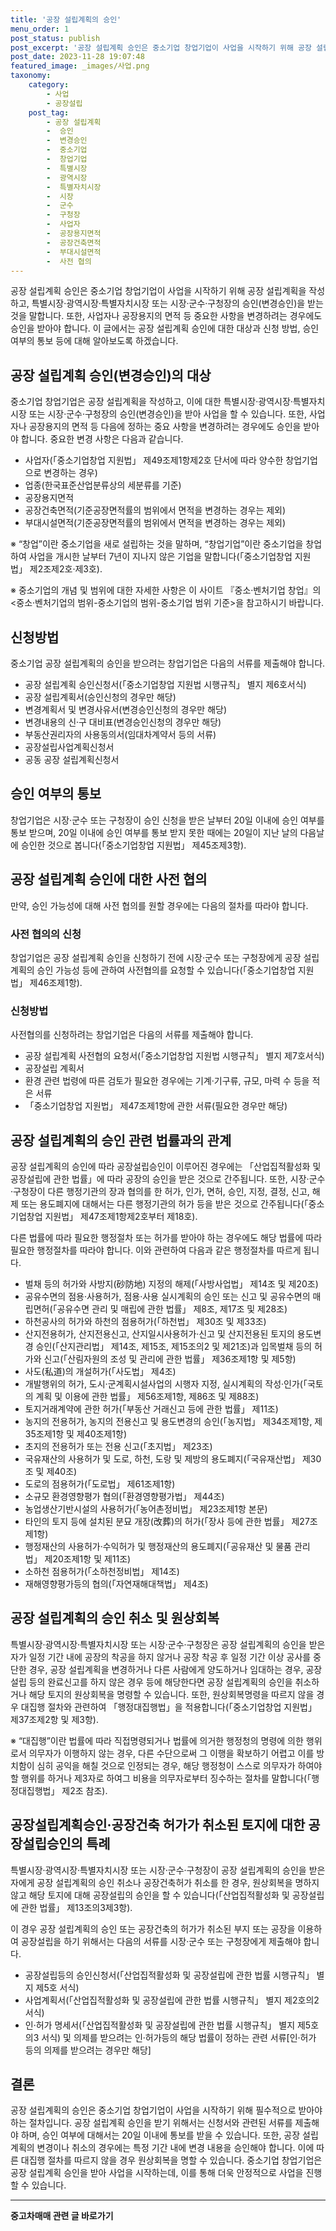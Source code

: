 ```yaml
---
title: '공장 설립계획의 승인'
menu_order: 1
post_status: publish
post_excerpt: '공장 설립계획 승인은 중소기업 창업기업이 사업을 시작하기 위해 공장 설립계획을 작성하고, 특별시장 광역시장 특별자치시장 또는 시장 군수 구청장의 승인 변경승인 을 받는 것을 말합니다. 또한, 사업자나 공장용지의 면적 등 중요한 사항을 변경하려는 경우에도 승인을 받아야 합니다. 이 글에서는 공장 설립계획 승인에 대한 대상과 신청 방법, 승인 여부의 통보 등에 대해 알아보도록 하겠습니다.'
post_date: 2023-11-28 19:07:48
featured_image: _images/사업.png
taxonomy:
    category:
        - 사업
        - 공장설립
    post_tag:
        - 공장 설립계획
        -  승인
        -  변경승인
        -  중소기업
        -  창업기업
        -  특별시장
        -  광역시장
        -  특별자치시장
        -  시장
        -  군수
        -  구청장
        -  사업자
        -  공장용지면적
        -  공장건축면적
        -  부대시설면적
        -  사전 협의
---
```



공장 설립계획 승인은 중소기업 창업기업이 사업을 시작하기 위해 공장 설립계획을 작성하고, 특별시장·광역시장·특별자치시장 또는 시장·군수·구청장의 승인(변경승인)을 받는 것을 말합니다. 또한, 사업자나 공장용지의 면적 등 중요한 사항을 변경하려는 경우에도 승인을 받아야 합니다. 이 글에서는 공장 설립계획 승인에 대한 대상과 신청 방법, 승인 여부의 통보 등에 대해 알아보도록 하겠습니다.

## 공장 설립계획 승인(변경승인)의 대상

중소기업 창업기업은 공장 설립계획을 작성하고, 이에 대한 특별시장·광역시장·특별자치시장 또는 시장·군수·구청장의 승인(변경승인)을 받아 사업을 할 수 있습니다. 또한, 사업자나 공장용지의 면적 등 다음에 정하는 중요 사항을 변경하려는 경우에도 승인을 받아야 합니다. 중요한 변경 사항은 다음과 같습니다.

- 사업자(「중소기업창업 지원법」 제49조제1항제2호 단서에 따라 양수한 창업기업으로 변경하는 경우)
- 업종(한국표준산업분류상의 세분류를 기준)
- 공장용지면적
- 공장건축면적(기준공장면적률의 범위에서 면적을 변경하는 경우는 제외)
- 부대시설면적(기준공장면적률의 범위에서 면적을 변경하는 경우는 제외)

※ “창업”이란 중소기업을 새로 설립하는 것을 말하며, “창업기업”이란 중소기업을 창업하여 사업을 개시한 날부터 7년이 지나지 않은 기업을 말합니다(「중소기업창업 지원법」 제2조제2호·제3호).

※ 중소기업의 개념 및 범위에 대한 자세한 사항은 이 사이트 『중소·벤처기업 창업』의 <중소·벤처기업의 범위-중소기업의 범위-중소기업 범위 기준>을 참고하시기 바랍니다.

## 신청방법

중소기업 공장 설립계획의 승인을 받으려는 창업기업은 다음의 서류를 제출해야 합니다.

- 공장 설립계획 승인신청서(「중소기업창업 지원법 시행규칙」 별지 제6호서식)
- 공장 설립계획서(승인신청의 경우만 해당)
- 변경계획서 및 변경사유서(변경승인신청의 경우만 해당)
- 변경내용의 신·구 대비표(변경승인신청의 경우만 해당)
- 부동산권리자의 사용동의서(임대차계약서 등의 서류)
- 공장설립사업계획신청서
- 공동 공장 설립계획신청서

## 승인 여부의 통보

창업기업은 시장·군수 또는 구청장이 승인 신청을 받은 날부터 20일 이내에 승인 여부를 통보 받으며, 20일 이내에 승인 여부를 통보 받지 못한 때에는 20일이 지난 날의 다음날에 승인한 것으로 봅니다(「중소기업창업 지원법」 제45조제3항).

## 공장 설립계획 승인에 대한 사전 협의

만약, 승인 가능성에 대해 사전 협의를 원할 경우에는 다음의 절차를 따라야 합니다.

### 사전 협의의 신청

창업기업은 공장 설립계획 승인을 신청하기 전에 시장·군수 또는 구청장에게 공장 설립계획의 승인 가능성 등에 관하여 사전협의를 요청할 수 있습니다(「중소기업창업 지원법」 제46조제1항).

### 신청방법

사전협의를 신청하려는 창업기업은 다음의 서류를 제출해야 합니다.

- 공장 설립계획 사전협의 요청서(「중소기업창업 지원법 시행규칙」 별지 제7호서식)
- 공장설립 계획서
- 환경 관련 법령에 따른 검토가 필요한 경우에는 기계·기구류, 규모, 마력 수 등을 적은 서류
- 「중소기업창업 지원법」 제47조제1항에 관한 서류(필요한 경우만 해당)

## 공장 설립계획의 승인 관련 법률과의 관계

공장 설립계획의 승인에 따라 공장설립승인이 이루어진 경우에는 「산업집적활성화 및 공장설립에 관한 법률」에 따라 공장의 승인을 받은 것으로 간주됩니다. 또한, 시장·군수·구청장이 다른 행정기관의 장과 협의를 한 허가, 인가, 면허, 승인, 지정, 결정, 신고, 해제 또는 용도폐지에 대해서는 다른 행정기관의 허가 등을 받은 것으로 간주됩니다(「중소기업창업 지원법」 제47조제1항제2호부터 제18호).

다른 법률에 따라 필요한 행정절차 또는 허가를 받아야 하는 경우에도 해당 법률에 따라 필요한 행정절차를 따라야 합니다. 이와 관련하여 다음과 같은 행정절차를 따르게 됩니다.

- 벌채 등의 허가와 사방지(砂防地) 지정의 해제(「사방사업법」 제14조 및 제20조)
- 공유수면의 점용·사용허가, 점용·사용 실시계획의 승인 또는 신고 및 공유수면의 매립면허(「공유수면 관리 및 매립에 관한 법률」 제8조, 제17조 및 제28조)
- 하천공사의 허가와 하천의 점용허가(「하천법」 제30조 및 제33조)
- 산지전용허가, 산지전용신고, 산지일시사용허가·신고 및 산지전용된 토지의 용도변경 승인(「산지관리법」 제14조, 제15조, 제15조의2 및 제21조)과 입목벌채 등의 허가와 신고(「산림자원의 조성 및 관리에 관한 법률」 제36조제1항 및 제5항)
- 사도(私道)의 개설허가(「사도법」 제4조)
- 개발행위의 허가, 도시·군계획시설사업의 시행자 지정, 실시계획의 작성·인가(「국토의 계획 및 이용에 관한 법률」 제56조제1항, 제86조 및 제88조)
- 토지거래계약에 관한 허가(「부동산 거래신고 등에 관한 법률」 제11조)
- 농지의 전용허가, 농지의 전용신고 및 용도변경의 승인(「농지법」 제34조제1항, 제35조제1항 및 제40조제1항)
- 초지의 전용허가 또는 전용 신고(「초지법」 제23조)
- 국유재산의 사용허가 및 도로, 하천, 도랑 및 제방의 용도폐지(「국유재산법」 제30조 및 제40조)
- 도로의 점용허가(「도로법」 제61조제1항)
- 소규모 환경영향평가 협의(「환경영향평가법」 제44조)
- 농업생산기반시설의 사용허가(「농어촌정비법」 제23조제1항 본문)
- 타인의 토지 등에 설치된 분묘 개장(改葬)의 허가(「장사 등에 관한 법률」 제27조제1항)
- 행정재산의 사용허가·수익허가 및 행정재산의 용도폐지(「공유재산 및 물품 관리법」 제20조제1항 및 제11조)
- 소하천 점용허가(「소하천정비법」 제14조)
- 재해영향평가등의 협의(「자연재해대책법」 제4조)

## 공장 설립계획의 승인 취소 및 원상회복

특별시장·광역시장·특별자치시장 또는 시장·군수·구청장은 공장 설립계획의 승인을 받은 자가 일정 기간 내에 공장의 착공을 하지 않거나 공장 착공 후 일정 기간 이상 공사를 중단한 경우, 공장 설립계획을 변경하거나 다른 사람에게 양도하거나 임대하는 경우, 공장설립 등의 완료신고를 하지 않은 경우 등에 해당한다면 공장 설립계획의 승인을 취소하거나 해당 토지의 원상회복을 명령할 수 있습니다. 또한, 원상회복명령을 따르지 않을 경우 대집행 절차와 관련하여 「행정대집행법」을 적용합니다(「중소기업창업 지원법」 제37조제2항 및 제3항).

※ “대집행”이란 법률에 따라 직접명령되거나 법률에 의거한 행정청의 명령에 의한 행위로서 의무자가 이행하지 않는 경우, 다른 수단으로써 그 이행을 확보하기 어렵고 이를 방치함이 심히 공익을 해칠 것으로 인정되는 경우, 해당 행정청이 스스로 의무자가 하여야 할 행위를 하거나 제3자로 하여그 비용을 의무자로부터 징수하는 절차를 말합니다(「행정대집행법」 제2조 참조).

## 공장설립계획승인·공장건축 허가가 취소된 토지에 대한 공장설립승인의 특례

특별시장·광역시장·특별자치시장 또는 시장·군수·구청장이 공장 설립계획의 승인을 받은 자에게 공장 설립계획의 승인 취소나 공장건축허가 취소를 한 경우, 원상회복을 명하지 않고 해당 토지에 대해 공장설립의 승인을 할 수 있습니다(「산업집적활성화 및 공장설립에 관한 법률」 제13조의3제3항).

이 경우 공장 설립계획의 승인 또는 공장건축의 허가가 취소된 부지 또는 공장을 이용하여 공장설립을 하기 위해서는 다음의 서류를 시장·군수 또는 구청장에게 제출해야 합니다.

- 공장설립등의 승인신청서(「산업집적활성화 및 공장설립에 관한 법률 시행규칙」 별지 제5호 서식)
- 사업계획서(「산업집적활성화 및 공장설립에 관한 법률 시행규칙」 별지 제2호의2 서식)
- 인·허가 명세서(「산업집적활성화 및 공장설립에 관한 법률 시행규칙」 별지 제5호의3 서식) 및 의제를 받으려는 인·허가등의 해당 법률이 정하는 관련 서류[인·허가 등의 의제를 받으려는 경우만 해당]

## 결론

공장 설립계획의 승인은 중소기업 창업기업이 사업을 시작하기 위해 필수적으로 받아야 하는 절차입니다. 공장 설립계획 승인을 받기 위해서는 신청서와 관련된 서류를 제출해야 하며, 승인 여부에 대해서는 20일 이내에 통보를 받을 수 있습니다. 또한, 공장 설립계획의 변경이나 취소의 경우에는 특정 기간 내에 변경 내용을 승인해야 합니다. 이에 따른 대집행 절차를 따르지 않을 경우 원상회복을 명할 수 있습니다. 중소기업 창업기업은 공장 설립계획 승인을 받아 사업을 시작하는데, 이를 통해 더욱 안정적으로 사업을 진행할 수 있습니다.
<!-- wp:separator -->
<hr class="wp-block-separator has-alpha-channel-opacity"/>
<!-- /wp:separator -->

<!-- wp:group {"backgroundColor":"base","layout":{"type":"constrained"}} -->
<div class="wp-block-group has-base-background-color has-background"><!-- wp:paragraph {"align":"center","fontSize":"medium"} -->
<p class="has-text-align-center has-large-font-size"><strong>중고차매매 관련 글 바로가기</strong></p>
<!-- /wp:paragraph -->


<!-- wp:latest-posts
{"categories":[{"id":1891,"count":19,"description":"","link":"https://uknowlaw.com/category/%ec%a4%91%ea%b3%a0%ec%b0%a8%eb%a7%a4%eb%a7%a4/","name":"중고차매매","slug":"중고차매매","taxonomy":"category","parent":0,"meta":[],"_links":{"self":[{"href":"https://uknowlaw.com/wp-json/wp/v2/categories/1891"}],"collection":[{"href":"https://uknowlaw.com/wp-json/wp/v2/categories"}],"about":[{"href":"https://uknowlaw.com/wp-json/wp/v2/taxonomies/category"}],"wp:post_type":[{"href":"https://uknowlaw.com/wp-json/wp/v2/posts?categories=1891"}],"curies":[{"name":"wp","href":"https://api.w.org/{rel}","templated":true}]}}],"postsToShow":100,"excerptLength":28,"postLayout":"grid","columns":2,"featuredImageAlign":"left","featuredImageSizeSlug":"large","fontSize":"small"} /--></div>
<!-- /wp:group -->